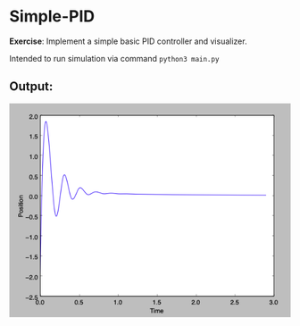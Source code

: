 # Simple-PID
**Exercise**: Implement a simple basic PID controller and visualizer.

Intended to run simulation via command ```python3 main.py```

## Output:

![graph](simulation_screenshot.png)

